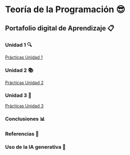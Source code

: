 # Teoría de la Programación 😎  
## Portafolio digital de Aprendizaje 📋  

### Unidad 1 🔍  
[Prácticas Unidad 1](Unidad1.md)  

### Unidad 2 📚  
[Prácticas Unidad 2](Unidad2.md)  

### Unidad 3 📝  
[Prácticas Unidad 3](Unidad3.md)  

### Conclusiones 📊  
### Referencias 📑  
### Uso de la IA generativa 🤖  


